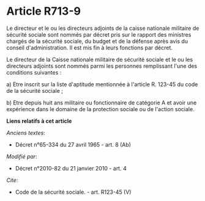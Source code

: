 # Article R713-9

Le directeur et le ou les directeurs adjoints de la caisse nationale militaire de sécurité sociale sont nommés par décret
pris sur le rapport des ministres chargés de la sécurité sociale, du budget et de la défense après avis du conseil
d'administration. Il est mis fin à leurs fonctions par décret. 

Le directeur de la Caisse nationale militaire de sécurité sociale et le ou les directeurs adjoints sont nommés parmi les
personnes remplissant l'une des conditions suivantes : 

a) Etre inscrit sur la liste d'aptitude mentionnée à l'article R. 123-45 du code de la sécurité sociale ; 

b) Etre depuis huit ans militaire ou fonctionnaire de catégorie A et avoir une expérience dans le domaine de la protection
sociale ou de l'action sociale.

**Liens relatifs à cet article**

_Anciens textes_:

  - Décret n°65-334 du 27 avril 1965 - art. 8 (Ab)

_Modifié par_:

  - Décret n°2010-82 du 21 janvier 2010 - art. 4

_Cite_:

  - Code de la sécurité sociale. - art. R123-45 (V)
